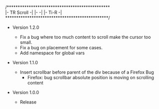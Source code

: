/***********************************************\
|-                  TR Scroll                  -|
|-                                             -|
|-                              Ti-R           -|
\***********************************************/

 - Version 1.2.0
	* Fix a bug where too much content to scroll make the cursor too small.
	* Fix a bug on placement for some cases.
	* Add namespace for global vars

 - Version 1.1.0
	* Insert scrollbar before parent of the div because of a Firefox Bug
		- Firefox: bug scrollbar absolute position is moving on scrolling content

 - Version 1.0.0
	* Release
	